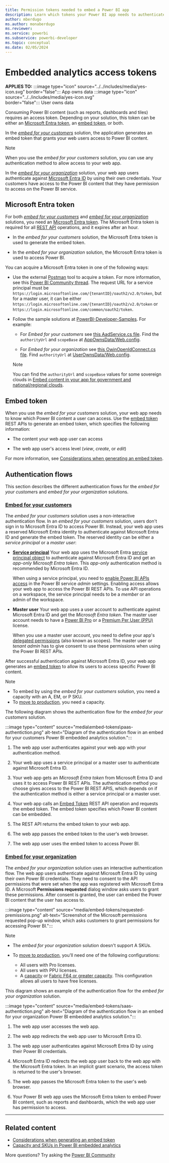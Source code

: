 ```yaml
---
title: Permission tokens needed to embed a Power BI app
description: Learn which tokens your Power BI app needs to authenticate against Azure and Power BI service.
author: mberdugo
ms.author: monaberdugo
ms.reviewer:
ms.service: powerbi
ms.subservice: powerbi-developer
ms.topic: conceptual
ms.date: 02/05/2024
---
```


# Embedded analytics access tokens

**APPLIES TO:** :::image type="icon" source="../../includes/media/yes-icon.svg" border="false":::&nbsp;App&nbsp;owns&nbsp;data :::image type="icon" source="../../includes/media/yes-icon.svg" border="false":::&nbsp;User&nbsp;owns&nbsp;data

Consuming Power BI content (such as reports, dashboards and tiles) requires an access token. Depending on your solution, this token can be either an [Microsoft Entra token](#azure-ad-token), an [embed token](#embed-token), or both.

In the [*embed for your customers*](./embedded-analytics-power-bi.md#embed-for-your-customers) solution, the application generates an embed token that grants your web users access to Power BI content.

>[!NOTE]
>When you use the *embed for your customers* solution, you can use any authentication method to allow access to your web app.

In the [*embed for your organization*](./embedded-analytics-power-bi.md#embed-for-your-organization) solution, your web app users authenticate against [Microsoft Entra ID](pbi-glossary.md#azure-ad-azure-active-directory) by using their own credentials. Your customers have access to the Power BI content that they have permission to access on the Power BI service.

<a name='azure-ad-token'></a>

## Microsoft Entra token

For both [*embed for your customers*](./embedded-analytics-power-bi.md#embed-for-your-customers) and [*embed for your organization*](./embedded-analytics-power-bi.md#embed-for-your-organization) solutions, you need an [Microsoft Entra token](/azure/databricks/dev-tools/api/latest/aad/). The Microsoft Entra token is required for all [REST API](/rest/api/power-bi/) operations, and it expires after an hour.

* In the *embed for your customers* solution, the Microsoft Entra token is used to generate the embed token.

* In the *embed for your organization* solution, the Microsoft Entra token is used to access Power BI.

You can acquire a Microsoft Entra token in one of the following ways:

* Use the external [Postman](https://www.postman.com/) tool to acquire a token. For more information, see this [Power BI Community thread](https://community.powerbi.com/t5/Developer/Power-BI-REST-API-using-postman-generate-embed-token/m-p/310153#M9157). The request URL for a service principal must be `https://login.microsoftonline.com/{tenantID}/oauth2/v2.0/token`, but for a master user, it can be either `https://login.microsoftonline.com/{tenantID}/oauth2/v2.0/token` or `https://login.microsoftonline.com/common/oauth2/token`.

* Follow the sample solutions at [PowerBI-Developer-Samples](https://github.com/microsoft/PowerBI-Developer-Samples/). For example:  
  
  * For *Embed for your customers* see [this AadService.cs file](https://github.com/microsoft/PowerBI-Developer-Samples/blob/master/.NET%20Framework/Embed%20for%20your%20customers/AppOwnsData/Services/AadService.cs). Find the `authorityUrl` and `scopeBase` at [AppOwnsData/Web.config](https://github.com/microsoft/PowerBI-Developer-Samples/blob/master/.NET%20Framework/Embed%20for%20your%20customers/AppOwnsData/Web.config).

  * For *Embed for your organization* see [this OwinOpenIdConnect.cs file](https://github.com/microsoft/PowerBI-Developer-Samples/blob/master/.NET%20Framework/Embed%20for%20your%20organization/UserOwnsData/Services/Security/OwinOpenIdConnect.cs). Find `authorityUrl` at [UserOwnsData/Web.config](https://github.com/microsoft/PowerBI-Developer-Samples/blob/master/.NET%20Framework/Embed%20for%20your%20organization/UserOwnsData/Web.config).

  > [!NOTE]
  > You can find the `authorityUrl` and `scopeBase` values for some sovereign clouds in [Embed content in your app for government and national/regional clouds](embed-sample-for-customers-national-clouds.md).

## Embed token

When you use the *embed for your customers* solution, your web app needs to know which Power BI content a user can access. Use the [embed token](/rest/api/power-bi/embedtoken) REST APIs to generate an embed token, which specifies the following information:

* The content your web app user can access

* The web app user's access level (*view*, *create*, or *edit*)

For more information, see [Considerations when generating an embed token](generate-embed-token.md).

## Authentication flows

This section describes the different authentication flows for the *embed for your customer*s and *embed for your organization* solutions.

### [Embed for your customers](#tab/embed-for-customers)

The *embed for your customers* solution uses a non-interactive authentication flow. In an *embed for your customers* solution, users don't sign in to Microsoft Entra ID to access Power BI. Instead, your web app uses a reserved Microsoft Entra identity to authenticate against Microsoft Entra ID and generate the embed token. The reserved identity can be either a *service principal* or a *master user*:

* **[Service principal](embed-service-principal.md)**
    Your web app uses the Microsoft Entra [service principal object](/azure/active-directory/develop/app-objects-and-service-principals#service-principal-object) to authenticate against Microsoft Entra ID and get an *app-only Microsoft Entra token*. This *app-only* authentication method is recommended by Microsoft Entra ID.

    When using a service principal, you need to [enable Power BI APIs access](embed-sample-for-customers.md#step-6---service-principal-api-access) in the Power BI service *admin* settings. Enabling access allows your web app to access the Power BI REST APIs. To use API operations on a workspace, the service principal needs to be a *member* or an admin of the workspace.

* **Master user**
    Your web app uses a user account to authenticate against Microsoft Entra ID and get the *Microsoft Entra token*. The master user account needs to have a [Power BI Pro](../../enterprise/service-admin-purchasing-power-bi-pro.md) or a [Premium Per User (PPU)](../../enterprise/service-premium-per-user-faq.yml) license.

    When you use a master user account, you need to define your app's [delegated permissions](/azure/active-directory/develop/v2-permissions-and-consent) (also known as scopes). The master user or *tenant admin* has to give consent to use these permissions when using the Power BI REST APIs.

After successful authentication against Microsoft Entra ID, your web app generates an [embed token](/rest/api/power-bi/embedtoken) to allow its users to access specific Power BI content.

>[!NOTE]
>
>* To embed by using the *embed for your customers* solution, you need a capacity with an A, EM, or P SKU.
>* To [move to production](move-to-production.md), you need a capacity.

The following diagram shows the authentication flow for the *embed for your customers* solution.

:::image type="content" source="media\embed-tokens\paas-authentiction.png" alt-text="Diagram of the authentication flow in an embed for your customers Power BI embedded analytics solution.":::

1. The web app user authenticates against your web app with your authentication method.

2. Your web app uses a service principal or a master user to authenticate against Microsoft Entra ID.

3. Your web app gets an *Microsoft Entra token* from Microsoft Entra ID and uses it to access Power BI REST APIs. The authentication method you choose gives access to the Power BI REST APIS, which depends on if the authentication method is either a service principal or a master user.

4. Your web app calls an [Embed Token](/rest/api/power-bi/embedtoken) REST API operation and requests the embed token. The embed token specifies which Power BI content can be embedded.

5. The REST API returns the embed token to your web app.

6. The web app passes the embed token to the user's web browser.

7. The web app user uses the embed token to access Power BI.

### [Embed for your organization](#tab/embed-for-your-organization)

The *embed for your organization* solution uses an interactive authentication flow. The web app users authenticate against Microsoft Entra ID by using their own Power BI credentials. They need to consent to the API permissions that were set when the app was registered with Microsoft Entra ID. A Microsoft **Permissions requested** dialog window asks users to grant these permissions. After consent is granted, the user can embed the Power BI content that the user has access to.

:::image type="content" source="media/embed-tokens/requested-premissions.png" alt-text="Screenshot of the Microsoft permissions requested pop-up window, which asks customers to grant permissions for accessing Power BI.":::

>[!NOTE]
>
>* The *embed for your organization* solution doesn't support A SKUs.
>* To [move to production](move-to-production.md), you'll need one of the following configurations:
>
>   * All users with Pro licenses.
>   * All users with PPU licenses.
>   * A [capacity](embedded-capacity.md) or [Fabric F64 or greater capacity](/fabric/enterprise/licenses#capacity-and-skus). This configuration allows all users to have free licenses.

This diagram shows an example of the authentication flow for the *embed for your organization* solution.

:::image type="content" source="media/embed-tokens/saas-authentiction.png" alt-text="Diagram of the authentication flow in an embed for your organization Power BI embedded analytics solution.":::

1. The web app user accesses the web app.

2. The web app redirects the web app user to Microsoft Entra ID.

3. The web app user authenticates against Microsoft Entra ID by using their Power BI credentials.

4. Microsoft Entra ID redirects the web app user back to the web app with the Microsoft Entra token. In an implicit grant scenario, the access token is returned to the user's browser.

5. The web app passes the Microsoft Entra token to the user's web browser.

6. Your Power BI web app uses the Microsoft Entra token to embed Power BI content, such as reports and dashboards, which the web app user has permission to access.

---

## Related content

* [Considerations when generating an embed token](generate-embed-token.md)
* [Capacity and SKUs in Power BI embedded analytics](embedded-capacity.md)

More questions? Try asking the [Power BI Community](https://community.powerbi.com/)
